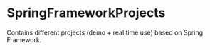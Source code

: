 # SpringFrameworkProjects
Contains different projects (demo + real time use) based on Spring Framework. 
